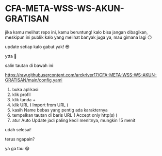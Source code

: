 # CFA-META-WSS-WS-AKUN-GRATISAN
jika kamu melihat repo ini, kamu beruntung!
kalo bisa jangan dibagikan, meskipun ini publik
kalo yang melihat banyak juga ya, mau gimana lagi 😐

update setiap kalo gabut yak! 😎

ytta 🤡

salin tautan di bawah ini

https://raw.githubusercontent.com/arckriver17/CFA-META-WSS-WS-AKUN-GRATISAN/main/config.yaml

1. buka aplikasi
2. klik profil
3. klik tanda +
4. klik URL ( Import from URL )
5. kasih Name bebas yang pentig ada karakternya
6. tempelkan tautan di baris URL ( Accept only http(s) )
7. atur Auto Update jadi paling kecil menitnya, mungkin 15 menit

udah selesai!

terus ngapain?

ya ga tau 😂
